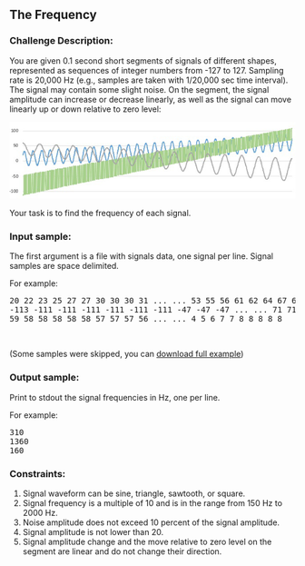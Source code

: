 <h2>The Frequency</h2>

<h3>Challenge Description:</h3>

<p>
    You are given 0.1 second short segments of signals of different shapes, represented as sequences of integer numbers
    from -127 to 127. Sampling rate is 20,000 Hz (e.g., samples are taken with 1/20,000 sec time interval). The signal
    may contain some slight noise. On the segment, the signal amplitude can increase or decrease linearly, as well as
    the signal can move linearly up or down relative to zero level:
</p>

<p>
    <img src="assets/fig-1.png" alt="Figure 1">
</p>

<p>
    Your task is to find the frequency of each signal.

</p><h3>Input sample:</h3>
<p>
    The first argument is a file with signals data, one signal per line. Signal samples are space delimited.
</p>
<p>
    For example:
</p>

<pre class="description-input-output">20 22 23 25 27 27 30 30 30 31 ... ... 53 55 56 61 62 64 67 68 72 74
-113 -111 -111 -111 -111 -111 -111 -47 -47 -47 ... ... 71 71 71 107 107 107 107 107 107 107
59 58 58 58 58 58 57 57 57 56 ... ... 4 5 6 7 7 8 8 8 8 8</pre>
<br>
<p>
    (Some samples were skipped, you can <a href="input.txt">download full example</a>)
</p>

<h3>Output sample:</h3>
<p>
    Print to stdout the signal frequencies in Hz, one per line.
</p>
<p>
    For example:
</p>

<pre class="description-input-output">310
1360
160</pre>

<h3>Constraints:</h3>
<ol>
<li>Signal waveform can be sine, triangle, sawtooth, or square.</li>
<li>Signal frequency is a multiple of 10 and is in the range from 150 Hz to 2000 Hz.</li>
<li>Noise amplitude does not exceed 10 percent of the signal amplitude.</li>
<li>Signal amplitude is not lower than 20.</li>
<li>Signal amplitude change and the move relative to zero level on the segment are linear and do not change
        their direction.</li>
</ol>
